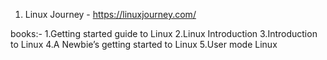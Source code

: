 1. Linux Journey - https://linuxjourney.com/

books:- 1.Getting started guide to Linux
        2.Linux Introduction
        3.Introduction to Linux
        4.A Newbie’s getting started to Linux
        5.User mode Linux
